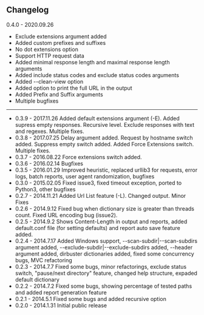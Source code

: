 Changelog
---------

0.4.0 - 2020.09.26
* Exclude extensions argument added
* Added custom prefixes and suffixes
* No dot extensions option
* Support HTTP request data
* Added minimal response length and maximal response length arguments
* Added include status codes and exclude status codes arguments
* Added --clean-view option
* Added option to print the full URL in the output
* Added Prefix and Suffix arguments
* Multiple bugfixes

---------
- 0.3.9 - 2017.11.26 Added default extensions argument (-E). Added supress empty responses. Recursive level. Exclude responses with text and regexes. Multiple fixes.
- 0.3.8 - 2017.07.25 Delay argument added. Request by hostname switch added. Suppress empty switch added. Added Force Extensions switch. Multiple fixes.
- 0.3.7 - 2016.08.22 Force extensions switch added.
- 0.3.6 - 2016.02.14 Bugfixes
- 0.3.5 - 2016.01.29 Improved heuristic, replaced urllib3 for requests, error logs, batch reports, user agent randomization, bugfixes
- 0.3.0 - 2015.02.05 Fixed issue3, fixed timeout exception, ported to Python3, other bugfixes
- 0.2.7 - 2014.11.21 Added Url List feature (-L). Changed output. Minor Fixes
- 0.2.6 - 2014.9.12 Fixed bug when dictionary size is greater than threads count. Fixed URL encoding bug (issue2).
- 0.2.5 - 2014.9.2 Shows Content-Length in output and reports, added default.conf file (for setting defaults) and report auto save feature added.
- 0.2.4 - 2014.7.17 Added Windows support, --scan-subdir|--scan-subdirs argument added, --exclude-subdir|--exclude-subdirs added, --header argument added, dirbuster dictionaries added, fixed some concurrency bugs, MVC refactoring
- 0.2.3 - 2014.7.7 Fixed some bugs, minor refactorings, exclude status switch, "pause/next directory" feature, changed help structure, expaded default dictionary
- 0.2.2 - 2014.7.2 Fixed some bugs, showing percentage of tested paths and added report generation feature
- 0.2.1 - 2014.5.1 Fixed some bugs and added recursive option
- 0.2.0 - 2014.1.31 Initial public release
